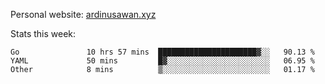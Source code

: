Personal website: [ardinusawan.xyz](https://ardinusawan.xyz)

Stats this week:
<!--START_SECTION:waka-->

```text
Go               10 hrs 57 mins  ██████████████████████▓░░   90.13 %
YAML             50 mins         █▓░░░░░░░░░░░░░░░░░░░░░░░   06.95 %
Other            8 mins          ▒░░░░░░░░░░░░░░░░░░░░░░░░   01.17 %
```

<!--END_SECTION:waka-->
